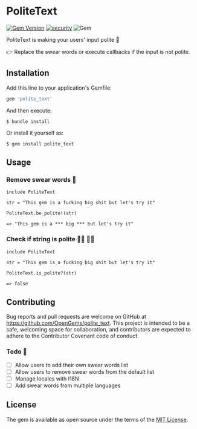 # PoliteText
[![Gem Version](https://badge.fury.io/rb/polite_text.svg)](https://badge.fury.io/rb/polite_text)
[![security](https://hakiri.io/github/OpenGems/polite_text/master.svg)](https://hakiri.io/github/OpenGems/polite_text/master)
![Gem](https://img.shields.io/gem/dt/polite_text)

PoliteText is making your users' input polite 👀

👉 Replace the swear words or execute callbacks if the input is not polite.

## Installation

Add this line to your application's Gemfile:

```ruby
gem 'polite_text'
```

And then execute:

    $ bundle install

Or install it yourself as:

    $ gem install polite_text

## Usage

### Remove swear words 🤬
```
include PoliteText

str = "This gem is a fucking big shit but let's try it"

PoliteText.be_polite!(str)

=> "This gem is a *** big *** but let's try it"
```

### Check if string is polite 🙅‍♂️ 🙅‍♀️
```
include PoliteText

str = "This gem is a fucking big shit but let's try it"

PoliteText.is_polite?(str)

=> false
```

## Contributing

Bug reports and pull requests are welcome on GitHub at https://github.com/OpenGems/polite_text.
This project is intended to be a safe, welcoming space for collaboration, and contributors are expected to adhere to the Contributor Covenant code of conduct.

### Todo 💪
- [ ] Allow users to add their own swear words list
- [ ] Allow users to remove swear words from the default list
- [ ] Manage locales with I18N
- [ ] Add swear words from multiple languages

## License

The gem is available as open source under the terms of the [MIT License](https://opensource.org/licenses/MIT).
